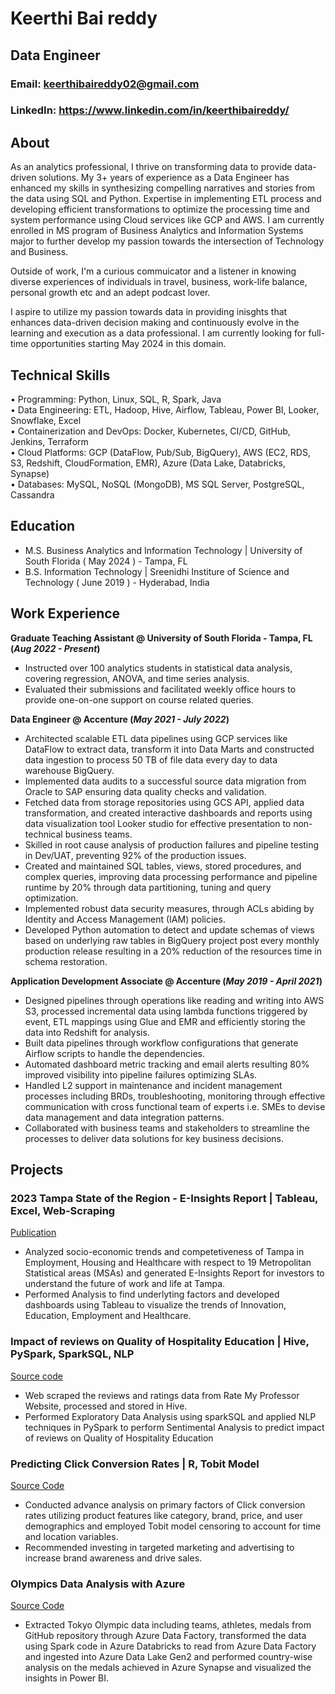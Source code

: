 # Keerthi Bai reddy
## Data Engineer
### Email: keerthibaireddy02@gmail.com
### LinkedIn: https://www.linkedin.com/in/keerthibaireddy/

## About
As an analytics professional, I thrive on transforming data to provide data-driven solutions. My 3+ years of experience as a Data Engineer has enhanced my skills in synthesizing compelling narratives and stories from the data using SQL and Python. Expertise in implementing ETL process and developing efficient transformations to optimize the processing time and system performance using Cloud services like GCP and AWS.  I am currently enrolled in MS program of Business Analytics and Information Systems major to further develop my passion towards the intersection of Technology and Business. 

Outside of work, I'm a curious commuicator and a listener in knowing diverse experiences of individuals in travel, business, work-life balance, personal growth etc and an adept podcast lover.

I aspire to utilize my passion towards data in providing inisghts that enhances data-driven decision making and continuously evolve in the learning and execution as a data professional. I am currently looking for full-time opportunities starting May 2024 in this domain.

## Technical Skills
• Programming: Python, Linux, SQL, R, Spark, Java <br>
• Data Engineering: ETL, Hadoop, Hive, Airflow, Tableau, Power BI, Looker, Snowflake, Excel <br>
• Containerization and DevOps: Docker, Kubernetes, CI/CD, GitHub, Jenkins, Terraform <br>
• Cloud Platforms: GCP (DataFlow, Pub/Sub, BigQuery), AWS (EC2, RDS, S3, Redshift, CloudFormation, EMR), Azure (Data Lake, Databricks, Synapse)<br>
• Databases: MySQL, NoSQL (MongoDB), MS SQL Server, PostgreSQL, Cassandra 

## Education							       		
- M.S. Business Analytics and Information Technology	| University of South Florida ( May 2024 ) - Tampa, FL	 			        		
- B.S. Information Technology | Sreenidhi Institure of Science and Technology ( June 2019 ) - Hyderabad, India

## Work Experience
**Graduate Teaching Assistant @ University of South Florida - Tampa, FL (_Aug 2022 - Present_)**
-	Instructed over 100 analytics students in statistical data analysis, covering regression, ANOVA, and time series analysis.
-	Evaluated their submissions and facilitated weekly office hours to provide one-on-one support on course related queries.

**Data Engineer @ Accenture (_May 2021 - July 2022_)**
-	Architected scalable ETL data pipelines using GCP services like DataFlow to extract data, transform it into Data Marts and constructed data ingestion to process 50 TB of file data every day to data warehouse BigQuery.
-	Implemented data audits to a successful source data migration from Oracle to SAP ensuring data quality checks and validation.<br>
-	Fetched data from storage repositories using GCS API, applied data transformation, and created interactive dashboards and reports using data visualization tool Looker studio for effective presentation to non-technical business teams.
-	Skilled in root cause analysis of production failures and pipeline testing in Dev/UAT, preventing 92% of the production issues.
-	Created and maintained SQL tables, views, stored procedures, and complex queries, improving data processing performance  and pipeline runtime by 20% through data partitioning, tuning and query optimization.
-	Implemented robust data security measures, through ACLs abiding by Identity and Access Management (IAM) policies.
-	Developed Python automation to detect and update schemas of views based on underlying raw tables in BigQuery project post every monthly production release resulting in a 20% reduction of the resources time in schema restoration.

**Application Development Associate @ Accenture (_May 2019 - April 2021_)**
-	Designed pipelines through operations like reading and writing into AWS S3, processed incremental data using lambda functions triggered by event, ETL mappings using Glue and EMR and efficiently storing the data into Redshift for analysis.
-	Built data pipelines through workflow configurations that generate Airflow scripts to handle the dependencies.
-	Automated dashboard metric tracking and email alerts resulting 80% improved visibility into pipeline failures optimizing SLAs.
-	Handled L2 support in maintenance and incident management processes including BRDs, troubleshooting, monitoring through effective communication with cross functional team of experts i.e. SMEs to devise data management and data integration patterns.
-	Collaborated with business teams and stakeholders to streamline the processes to deliver data solutions for key business decisions.

## Projects
### 2023 Tampa State of the Region - E-Insights Report | Tableau, Excel, Web-Scraping 
[Publication](https://www.usf.edu/business/documents/state-of-the-region/e-insights-report-2023.pdf)

-	Analyzed socio-economic trends and competetiveness of Tampa in Employment, Housing and Healthcare with respect to 19 Metropolitan Statistical areas (MSAs) and generated E-Insights Report for investors to understand the future of work and life at Tampa.
-	Performed Analysis to find underlyting factors and developed dashboards using Tableau to visualize the trends of Innovation, Education, Employment and Healthcare.

### Impact of reviews on Quality of Hospitality Education | Hive, PySpark, SparkSQL, NLP
[Source code](https://github.com/Keerthibaireddy/Impact-of-reviews-on-Hospitality-Education)

-	Web scraped the reviews and ratings data from Rate My Professor Website, processed and stored in Hive.
-	Performed Exploratory Data Analysis using sparkSQL and applied NLP techniques in PySpark to perform Sentimental Analysis to predict impact of reviews on Quality of Hospitality Education

### Predicting Click Conversion Rates | R, Tobit Model
[Source Code](https://github.com/Keerthibaireddy/Click-Conversion-Rate-Prediction)

-	Conducted advance analysis on primary factors of Click conversion rates utilizing product features like category, brand, price, and user demographics and employed Tobit model censoring to account for time and location variables.
-	Recommended investing in targeted marketing and advertising to increase brand awareness and drive sales.

### Olympics Data Analysis with Azure
[Source Code](https://github.com/Keerthibaireddy/tokyo-olympics-data)

-	Extracted Tokyo Olympic data including teams, athletes, medals from GitHub repository through Azure Data Factory, transformed the data using Spark code in Azure Databricks to read from Azure Data Factory and ingested into Azure Data Lake Gen2 and performed country-wise analysis on the medals achieved in Azure Synapse and visualized the insights in Power BI.


